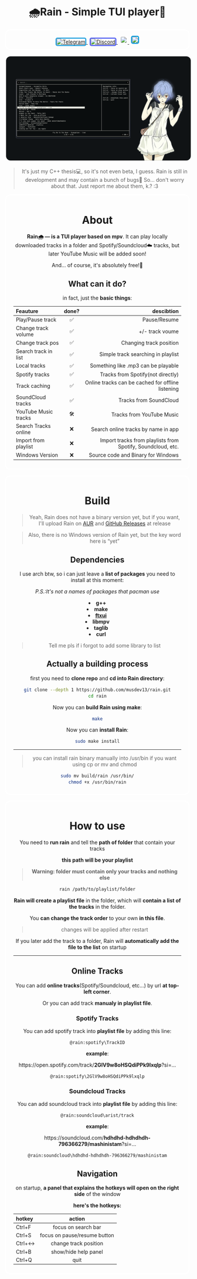 <h1 align="center">🌧️Rain - Simple TUI player🎵</h1>
<p align="center" style="border: 3px solid white; border-radius:15px;padding: 15px 0 8px;">
    <a href="https://t.me/musdev" style="margin-right:5px;">
        <img src="https://img.shields.io/badge/MusDev--2CA5E0?logo=telegram&style=for-the-badge" alt="Telegram" style="border-radius:5px;border:3px solid #2ca5e0"/>
    </a>
    <a href="https://discord.com/users/870324942166716487" style="margin-right:5px;">
        <img src="https://img.shields.io/badge/cuteemus--5865F2?logo=discord&style=for-the-badge" alt="Discord" style="border-radius:5px;border:3px solid #5865f2"/>
    </a>
    <a href="https://github.com/musdev13" style="margin-right:5px;">
        <img src="https://img.shields.io/badge/musdev13--white?logo=github&style=for-the-badge" style="border-radius:5px;border:3px solid #fff">
    </a>
    <a href="https://musdev13.github.io/rain/">
        <img src="https://img.shields.io/badge/🌐_Website--0fa0dd?style=for-the-badge" style="border-radius:5px;border:3px solid #0fa0dd"/>
    </a>
</p>

<img src="public/assets/mainScreenshot.png" style="border-radius:15px;border:3px solid white;">

<div align="center">

> It's just my C++ thesis💻, so it's not even beta, I guess. Rain is still in development and may contain a bunch of bugs🐛 So... don't worry about that. Just report me about them, k.? :3
</div>

<div align="center", style="border: 3px solid white; border-radius:15px;padding:10px 20px">
    <h1 align="center">About</h1>
    <p><b>Rain🌧️ — is a TUI player based on mpv</b>. It can play locally downloaded tracks in a folder and Spotify/Soundcloud☁️ tracks, but later YouTube Music will be added soon!</p>
    <p>And... of course, it's absolutely free!💖</p>


<h2 align="center">What can it do?</h2>
<p align="center">in fact, just the <b>basic things</b>:</p>

<div align="center">

| Feauture             |done?|                                                  descibtion |
|:---------------------|:---:|------------------------------------------------------------:|
| Play/Pause track     | ✅  |                                                Pause/Resume |
| Change track volume  | ✅  |                                             +/- track voume |
| Change track pos     | ✅  |                                     Changing track position |
| Search track in list | ✅  |                          Simple track searching in playlist |
| Local tracks         | ✅  |                         Something like .mp3 can be playable |
| Spotify tracks       | ✅  |                           Tracks from Spotify(not directly) |
| Track caching        | ✅  |           Online tracks can be cached for offline listening |
| SoundCloud tracks    | ✅  |                                      Tracks from SoundCloud |
| YouTube Music tracks | 🛠️  |                                    Tracks from YouTube Music|
| Search Tracks online | ❌  |                         Search online tracks by name in app |
| Import from playlist | ❌  | Import tracks from playlists from Spotify, Soundcloud, etc. |
| Windows Version      | ❌  |                          Source code and Binary for Windows |

</div>
</div>

<div align="center" style="border: 3px solid white; border-radius:15px;padding:10px 20px;margin-top:15px">
<h1>Build</h1>

> Yeah, Rain does not have a binary version yet, but if you want, I'll upload Rain on [AUR](https://wiki.archlinux.org/title/Arch_User_Repository) and [GitHub Releases](https://github.com/musdev13/rain/releases) at release

> Also, there is no Windows version of Rain yet, but the key word here is “yet”

<h2>Dependencies</h2>
<p>I use arch btw, so i can just leave a <b>list of packages</b> you need to install at this moment:</p>

<i>P.S.:It's not a names of packages that pacman use</i>

<ul style="list-style-position: inside; text-align: center; padding-left: 0; font-weight: bold;">
    <li>g++</li>
    <li>make</li>
    <li><a href="https://github.com/ArthurSonzogni/FTXUI">ftxui</a></li>
    <li>libmpv</li>
    <li>taglib</li>
    <li>curl</li>
</ul>

> Tell me pls if i forgot to add some library to list

<h2>Actually a building process</h2>

first you need to **clone repo** and **cd into Rain directory**:
```sh
git clone --depth 1 https://github.com/musdev13/rain.git
cd rain
```

Now you can **build Rain using make**:
```sh
make
```
Now you can **install Rain**:
```sh
sudo make install
```

---
> you can install rain binary manually into /usr/bin if you want using cp or mv and chmod
```sh
sudo mv build/rain /usr/bin/
chmod +x /usr/bin/rain
```

</div>

<div align="center" style="border: 3px solid white; border-radius:15px;padding:10px 20px;margin-top:15px">

<h1>How to use</h1>

You need to **run rain** and tell the **path of folder** that contain your tracks

**this path will be your playlist**

>**Warning: folder must contain only your tracks and nothing else**

```sh
rain /path/to/playlist/folder
```

**Rain will create a playlist file** in the folder, which will **contain a list of the tracks** in the folder.

You **can change the track order** to your own **in this file**.

> changes will be applied after restart

If you later add the track to a folder, Rain will **automatically add the file to the list** on startup

---

<h2>Online Tracks</h2>

You can add **online tracks**(Spotify/Soundcloud, etc...) by url **at top-left corner**.

Or you can add track **manualy in playlist file**.

<h3>Spotify Tracks</h3>

You can add spotify track into **playlist file** by adding this line:
```playlist
@rain:spotify\TrackID
```

**example**:

<p>https://open.spotify.com/track/<b>2GlV9w8oHSQdiPPk9lxqlp</b>?si=...</p>

```playlist
@rain:spotify\2GlV9w8oHSQdiPPk9lxqlp
```

<h3>Soundcloud Tracks</h3>

You can add soundcloud track into **playlist file** by adding this line:
```playlist
@rain:soundcloud\arist/track
```

**example**:

<p>https://soundcloud.com/<b>hdhdhd-hdhdhdh-796366279/mashinistam</b>?si=...</p>

```playlist
@rain:soundcloud\hdhdhd-hdhdhdh-796366279/mashinistam
```

<h2>Navigation</h2>

on startup, **a panel that explains the hotkeys will open on the right side** of the window

**here's the hotkeys:**

| hotkey |                       action |
|:-------|:----------------------------:|
| Ctrl+F |          focus on search bar |
| Ctrl+S | focus on pause/resume button |
| Ctrl+↔ |        change track position |
| Ctrl+B |         show/hide help panel |
| Ctrl+Q |                         quit |

</div>
